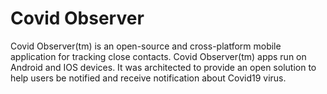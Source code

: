 Covid Observer
==============

Covid Observer(tm) is an open-source and cross-platform mobile application for tracking close contacts.
Covid Observer(tm) apps run on Android and IOS devices. It was architected to provide an open solution to help users be notified and receive notification about Covid19 virus.
